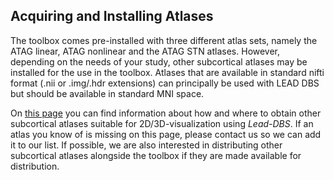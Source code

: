 ## Acquiring and Installing Atlases

The toolbox comes pre-installed with three different atlas sets, namely the ATAG linear, ATAG nonlinear and the ATAG STN atlases. However, depending on the needs of your study, other subcortical atlases may be installed for the use in the toolbox. Atlases that are available in standard nifti format (.nii or .img/.hdr extensions) can principally be used with LEAD DBS but should be available in standard MNI space.

On [this page](http://www.lead-dbs.org/?page_id=45) you can find information about how and where to obtain other subcortical atlases suitable for 2D/3D-visualization using _Lead-DBS_. If an atlas you know of is missing on this page, please contact us so we can add it to our list. If possible, we are also interested in distributing other subcortical atlases alongside the toolbox if they are made available for distribution.
